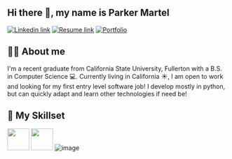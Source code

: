 ## Hi there 👋, my name is Parker Martel

[![Linkedin link](https://img.shields.io/badge/LinkedIn-0077B5?style=for-the-badge&logo=linkedin&logoColor=white)](https://www.linkedin.com/in/parker-martel-616251260/)
[![Resume link](https://img.shields.io/badge/Resume-FF0000?style=for-the-badge)](https://parker-martel.github.io/assets/Resume-2.pdf)
[![Portfolio](https://img.shields.io/badge/Portfolio-2E2E2E?style=for-the-badge)](https://parker-martel.github.io/)

## 🙋‍♂️ About me

I'm a recent graduate from California State University, Fullerton with a B.S. in Computer Science 💻. Currently living in California ☀️, I am open to work and looking for my first entry level software job! I develop mostly in python, but can quickly adapt and learn other technologies if need be! 

## 🌱 My Skillset

<img src="https://github.com/parker-martel/parker-martel/assets/112444705/b2ca25b5-564d-4c0c-b48b-d529ed2acafd" height="50px"> <img src="https://github.com/parker-martel/parker-martel/assets/112444705/e763aa51-f47d-43d9-88c1-08b80d456afb" height="50px"> ![image](https://github.com/parker-martel/parker-martel/assets/112444705/163e9186-3616-4626-b632-7948a8f1f246)



<!---
parker-martel/parker-martel is a ✨ special ✨ repository because its `README.md` (this file) appears on your GitHub profile.
You can click the Preview link to take a look at your changes.
--->
